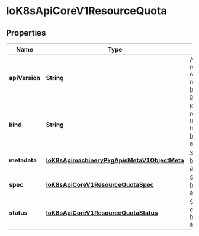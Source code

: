 
# IoK8sApiCoreV1ResourceQuota

## Properties
Name | Type | Description | Notes
------------ | ------------- | ------------- | -------------
**apiVersion** | **String** | APIVersion defines the versioned schema of this representation of an object. Servers should convert recognized schemas to the latest internal value, and may reject unrecognized values. More info: https://git.k8s.io/community/contributors/devel/sig-architecture/api-conventions.md#resources |  [optional]
**kind** | **String** | Kind is a string value representing the REST resource this object represents. Servers may infer this from the endpoint the client submits requests to. Cannot be updated. In CamelCase. More info: https://git.k8s.io/community/contributors/devel/sig-architecture/api-conventions.md#types-kinds |  [optional]
**metadata** | [**IoK8sApimachineryPkgApisMetaV1ObjectMeta**](IoK8sApimachineryPkgApisMetaV1ObjectMeta.md) | Standard object&#39;s metadata. More info: https://git.k8s.io/community/contributors/devel/sig-architecture/api-conventions.md#metadata |  [optional]
**spec** | [**IoK8sApiCoreV1ResourceQuotaSpec**](IoK8sApiCoreV1ResourceQuotaSpec.md) | Spec defines the desired quota. https://git.k8s.io/community/contributors/devel/sig-architecture/api-conventions.md#spec-and-status |  [optional]
**status** | [**IoK8sApiCoreV1ResourceQuotaStatus**](IoK8sApiCoreV1ResourceQuotaStatus.md) | Status defines the actual enforced quota and its current usage. https://git.k8s.io/community/contributors/devel/sig-architecture/api-conventions.md#spec-and-status |  [optional]




